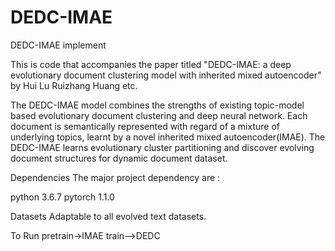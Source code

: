# DEDC-IMAE
DEDC-IMAE implement

This is code that accompanies the paper titled "DEDC-IMAE: a deep evolutionary document
clustering model with inherited mixed autoencoder" by Hui Lu Ruizhang Huang etc. 

The DEDC-IMAE model combines the strengths of existing topic-model based evolutionary document clustering and deep neural network. Each document is semantically represented with regard of a  mixture of underlying topics, learnt by a novel inherited mixed autoencoder(IMAE). The DEDC-IMAE learns evolutionary cluster partitioning and discover evolving document structures for dynamic document dataset.

Dependencies
The major project dependency are :

python 3.6.7
pytorch 1.1.0




Datasets
Adaptable to all evolved text datasets.

To Run
pretrain->IMAE
train—>DEDC

